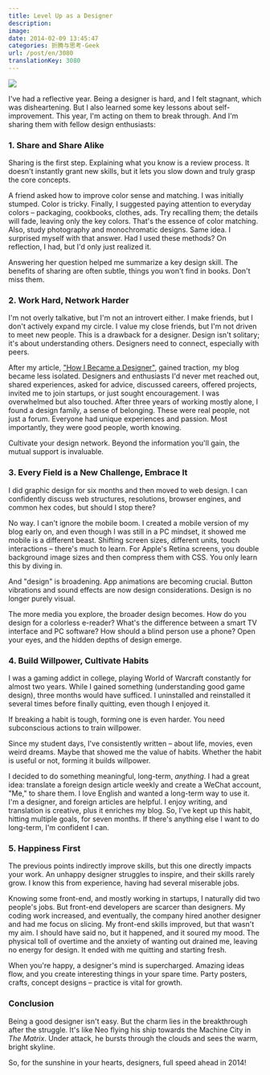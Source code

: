 ```yaml
---
title: Level Up as a Designer
description: 
image: 
date: 2014-02-09 13:45:47
categories: 折腾与思考-Geek
url: /post/en/3080
translationKey: 3080
---
```


![](https://cdn.victor42.work/posts/2014-02/02-09/1.jpg)

I've had a reflective year. Being a designer is hard, and I felt stagnant, which was disheartening. But I also learned some key lessons about self-improvement. This year, I'm acting on them to break through. And I'm sharing them with fellow design enthusiasts:

### 1. Share and Share Alike

Sharing is the first step. Explaining what you know is a review process. It doesn't instantly grant new skills, but it lets you slow down and truly grasp the core concepts.

A friend asked how to improve color sense and matching. I was initially stumped. Color is tricky. Finally, I suggested paying attention to everyday colors – packaging, cookbooks, clothes, ads. Try recalling them; the details will fade, leaving only the key colors. That's the essence of color matching. Also, study photography and monochromatic designs. Same idea. I surprised myself with that answer. Had I used these methods? On reflection, I had, but I'd only just realized it.

Answering her question helped me summarize a key design skill. The benefits of sharing are often subtle, things you won't find in books. Don't miss them.

### 2. Work Hard, Network Harder

I'm not overly talkative, but I'm not an introvert either. I make friends, but I don't actively expand my circle. I value my close friends, but I'm not driven to meet new people. This is a drawback for a designer. Design isn't solitary; it's about understanding others. Designers need to connect, especially with peers.

After my article, ["How I Became a Designer"](http://victor42.eth.limo/2874), gained traction, my blog became less isolated. Designers and enthusiasts I'd never met reached out, shared experiences, asked for advice, discussed careers, offered projects, invited me to join startups, or just sought encouragement. I was overwhelmed but also touched. After three years of working mostly alone, I found a design family, a sense of belonging. These were real people, not just a forum. Everyone had unique experiences and passion. Most importantly, they were good people, worth knowing.

Cultivate your design network. Beyond the information you'll gain, the mutual support is invaluable.

### 3. Every Field is a New Challenge, Embrace It

I did graphic design for six months and then moved to web design. I can confidently discuss web structures, resolutions, browser engines, and common hex codes, but should I stop there?

No way. I can't ignore the mobile boom. I created a mobile version of my blog early on, and even though I was still in a PC mindset, it showed me mobile is a different beast. Shifting screen sizes, different units, touch interactions – there's much to learn. For Apple's Retina screens, you double background image sizes and then compress them with CSS. You only learn this by diving in.

And "design" is broadening. App animations are becoming crucial. Button vibrations and sound effects are now design considerations. Design is no longer purely visual.

The more media you explore, the broader design becomes. How do you design for a colorless e-reader? What's the difference between a smart TV interface and PC software? How should a blind person use a phone? Open your eyes, and the hidden depths of design emerge.

### 4. Build Willpower, Cultivate Habits

I was a gaming addict in college, playing World of Warcraft constantly for almost two years. While I gained something (understanding good game design), three months would have sufficed. I uninstalled and reinstalled it several times before finally quitting, even though I enjoyed it.

If breaking a habit is tough, forming one is even harder. You need subconscious actions to train willpower.

Since my student days, I've consistently written – about life, movies, even weird dreams. Maybe that showed me the value of habits. Whether the habit is useful or not, forming it builds willpower.

I decided to do something meaningful, long-term, *anything*. I had a great idea: translate a foreign design article weekly and create a WeChat account, "Me," to share them. I love English and wanted a long-term way to use it. I'm a designer, and foreign articles are helpful. I enjoy writing, and translation is creative, plus it enriches my blog. So, I've kept up this habit, hitting multiple goals, for seven months. If there's anything else I want to do long-term, I'm confident I can.

### 5. Happiness First

The previous points indirectly improve skills, but this one directly impacts your work. An unhappy designer struggles to inspire, and their skills rarely grow. I know this from experience, having had several miserable jobs.

Knowing some front-end, and mostly working in startups, I naturally did two people's jobs. But front-end developers are scarcer than designers. My coding work increased, and eventually, the company hired another designer and had me focus on slicing. My front-end skills improved, but that wasn't my aim. I should have said no, but it happened, and it soured my mood. The physical toll of overtime and the anxiety of wanting out drained me, leaving no energy for design. It ended with me quitting and starting fresh.

When you're happy, a designer's mind is supercharged. Amazing ideas flow, and you create interesting things in your spare time. Party posters, crafts, concept designs – practice is vital for growth.

### Conclusion

Being a good designer isn't easy. But the charm lies in the breakthrough after the struggle. It's like Neo flying his ship towards the Machine City in *The Matrix*. Under attack, he bursts through the clouds and sees the warm, bright skyline.

So, for the sunshine in your hearts, designers, full speed ahead in 2014!
